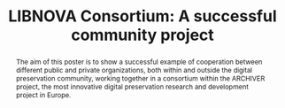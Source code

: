 ---
abstract: The aim of this poster is to show a successful example of cooperation between
  different public and private organizations, both within and outside the digital
  preservation community, working together in a consortium within the ARCHIVER project,
  the most innovative digital preservation research and development project in Europe.
creators:
- Teo Redondo
- Miquel Tèrmens
- Fernando Aguilar
- David Giaretta
- Mikel Rufian
- Julia Thiele
- Ciprian Abaseaca
date: null
document_url: https://osf.io/download/jqn59/
grand_parent: iPRES
institutions:
- Libnova
keywords:
- community project
- research data management
landing_page_url: https://osf.io/9u4bd/
language: eng
layout: publication
license: CC-BY 4.0 International
notes_url: null
parent: iPRES 2022
publication_type: poster
size: null
slides_url: https://osf.io/download/t6cuf/
source_name: iPRES:osf:9u4bd
stream_url: https://osf.io/download/tnq79/
title: 'LIBNOVA Consortium: A successful community project'
year: 2022
---
